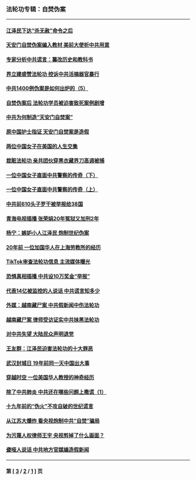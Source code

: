 ### 法轮功专辑：自焚伪案
---
#### [江泽民下达“杀无赦”命令之后](../../pages/nf5562/n13878084.md?03300430) 
#### [天安门自焚伪案编入教材 美前大使析中共用意](../../pages/nf5562/n13791932.md?03300430) 
#### [专家分析中共谎言：纂改历史和教科书](../../pages/nf5562/n13781542.md?03300430) 
#### [界立建盛赞法轮功 控诉中共活摘器官暴行](../../pages/nf5562/n13781971.md?03300430) 
#### [中共1400例伪案是如何出炉的（5）](../../pages/nf5562/n13226831.md?03300430) 
#### [自焚伪案后 法轮功学员被迫害致死案例剧增](../../pages/nf5562/n13190600.md?03300430) 
#### [中共为何制造“天安门自焚案”](../../pages/nf5562/n13183270.md?03300430) 
#### [原中国护士指证 天安门自焚案是造假](../../pages/nf5562/n13172289.md?03300430) 
#### [两位中国女子在美国的人生交集](../../pages/nf5562/n13156138.md?03300430) 
#### [栽赃法轮功 亲共团伙穿黑衣藏界刀高调被捕](../../pages/nf5562/n13073780.md?03300430) 
#### [一位中国女子直面中共警察的传奇（下）](../../pages/nf5562/n12989706.md?03300430) 
#### [一位中国女子直面中共警察的传奇（上）](../../pages/nf5562/n12985072.md?03300430) 
#### [中共前610头子罗干被举报给38国](../../pages/nf5562/n12975419.md?03300430) 
#### [青海电视插播 张荣娟20年冤狱又加刑2年](../../pages/nf5562/n12738166.md?03300430) 
#### [杨宁：嫉妒小人江泽民 炮制世纪伪案](../../pages/nf5562/n12724108.md?03300430) 
#### [20年前 一位加国华人在上海劳教所的经历](../../pages/nf5562/n12707932.md?03300430) 
#### [TikTok审查法轮功信息 主流媒体曝光](../../pages/nf5562/n12362336.md?03300430) 
#### [恐惧真相插播 中共设10万奖金“举报”](../../pages/nf5562/n12306396.md?03300430) 
#### [代表14亿被监控的人说话 中共谎言知多少](../../pages/nf5562/n12297484.md?03300430) 
#### [外媒：越南藏尸案 中共假新闻中伤法轮功](../../pages/nf5562/n12264411.md?03300430) 
#### [越南藏尸案 律师受访证实中共抹黑法轮功](../../pages/nf5562/n12261878.md?03300430) 
#### [对中共失望 大陆民众声明退党](../../pages/nf5562/n12187315.md?03300430) 
#### [王友群：江泽民迫害法轮功的十大罪恶](../../pages/nf5562/n12169074.md?03300430) 
#### [武汉封城日 19年前同一天中国出大事](../../pages/nf5562/n12150901.md?03300430) 
#### [穿越时空  一位美国华人教授的神奇经历](../../pages/nf5562/n12097460.md?03300430) 
#### [除了中共肺炎 中共还在哪些问题上撒谎（1）](../../pages/nf5562/n11955770.md?03300430) 
#### [十九年前的“伪火”不攻自破的世纪谎言](../../pages/nf5562/n11813238.md?03300430) 
#### [从江苏大爆炸 看央视炮制中共“自焚”骗局](../../pages/nf5562/n11140275.md?03300430) 
#### [为污蔑人权律师王宇 央视剪掉了什么画面？](../../pages/nf5562/n11130142.md?03300430) 
#### [聋哑人说话 中共地方官媒编造假新闻](../../pages/nf5562/n11006067.md?03300430) 

---
#### 第 [ [3](./3.md?03300430) / [2](./2.md?03300430) / [1](./1.md?03300430) ] 页
